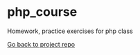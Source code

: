 # php_course

Homework, practice exercises for php class

[Go back to project repo](https://github.com/Bill-GD/web-php.git)
